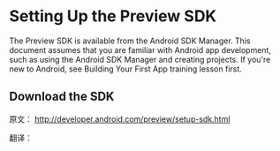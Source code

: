 # Setting Up the Preview SDK

The Preview SDK is available from the Android SDK Manager. This document assumes that you are familiar with Android app development, such as using the Android SDK Manager and creating projects. If you're new to Android, see Building Your First App training lesson first.

## Download the SDK



原文：
http://developer.android.com/preview/setup-sdk.html

翻译：